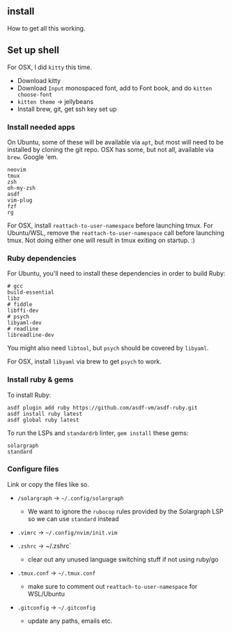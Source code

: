 ## install
How to get all this working.

## Set up shell
For OSX, I did `kitty` this time.

* Download kitty
* Download `Input` monospaced font, add to Font book, and do `kitten choose-font`
* `kitten theme` -> jellybeans
* Install brew, git, get ssh key set up

### Install needed apps
On Ubuntu, some of these will be available via `apt`, but most will need to be installed by cloning the git repo.
OSX has some, but not all, available via `brew`. Google 'em.

```
neovim
tmux
zsh
oh-my-zsh
asdf
vim-plug
fzf
rg
```

For OSX, install `reattach-to-user-namespace` before launching tmux.
For Ubuntu/WSL, remove the `reattach-to-user-namespace` call before launching tmux.
Not doing either one will result in tmux exiting on startup. :)

### Ruby dependencies
For Ubuntu, you'll need to install these dependencies in order to build Ruby:
```
# gcc
build-essential
libz
# fiddle
libffi-dev
# psych
libyaml-dev
# readline
libreadline-dev
```

You might also need `libtool`, but `psych` should be covered by `libyaml`.

For OSX, install `libyaml` via brew to get `psych` to work.


### Install ruby & gems
To install Ruby:
```
asdf plugin add ruby https://github.com/asdf-vm/asdf-ruby.git
asdf install ruby latest
asdf global ruby latest
```

To run the LSPs and `standardrb` linter, `gem install` these gems:
```
solargraph
standard
```

### Configure files
Link or copy the files like so.

* `/solargraph` -> `~/.config/solargraph`
  * We want to ignore the `rubocop` rules provided by the Solargraph LSP so we can use `standard` instead

* `.vimrc` -> `~/.config/nvim/init.vim`

* `.zshrc` -> ~/.zshrc`
  * clear out any unused language switching stuff if not using ruby/go

* `.tmux.conf` -> `~/.tmux.conf`
    * make sure to comment out `reattach-to-user-namespace` for WSL/Ubuntu

* `.gitconfig` -> `~/.gitconfig`
  * update any paths, emails etc.
